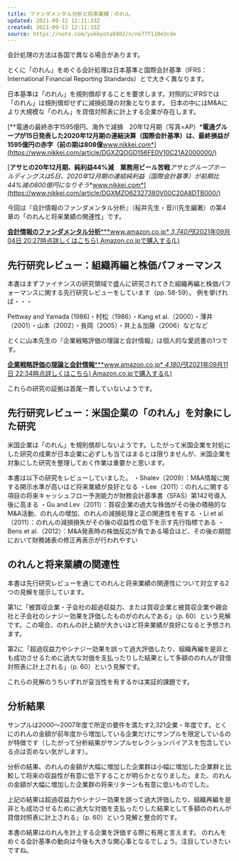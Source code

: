 ```yaml
---
title: ファンダメンタル分析と将来業績：のれん
updated: 2021-09-12 12:11:33Z
created: 2021-09-12 12:11:33Z
source: https://note.com/yukkyota0402/n/ne77f110e3cde
---
```


会計処理の方法は各国で異なる場合があります。

とくに「のれん」をめぐる会計処理は日本基準と国際会計基準（IFRS：International Financial Reporting Standards）とで大きく異なります。

日本基準は「のれん」を規則償却することを要求します。対照的にIFRSでは「のれん」は規則償却せずに減損処理の対象となります。
日本の中にはM&Aにより大規模な「のれん」を貸借対照表に計上する企業が存在します。

[**電通の最終赤字1595億円、海外で減損　20年12月期（写真=AP）***電通グループが15日発表した2020年12月期の連結決算（国際会計基準）は、最終損益が1595億円の赤字（前の期は808億**www.nikkei.com*](https://www.nikkei.com/article/DGXZQOGD156FE0V10C21A2000000/)

[**アサヒの20年12月期、純利益44%減　業務用ビール苦戦***アサヒグループホールディングスは5日、2020年12月期の連結純利益（国際会計基準）が前期比44%減の800億円になりそう**www.nikkei.com*](https://www.nikkei.com/article/DGXMZO62327380V00C20A8DTB000/)

今回は『会計情報のファンダメンタル分析』（桜井先生・音川先生編著）の第4章の「のれんと将来業績の関連性」です。

[**会計情報のファンダメンタル分析*****www.amazon.co.jp* *3,740円*(2021年09月04日 20:27時点詳しくはこちら)   Amazon.co.jpで購入する](https://www.amazon.co.jp/dp/4502474606?tag=note0e2a-22&linkCode=ogi&th=1&psc=1)[(L)](https://www.amazon.co.jp/dp/4502474606?tag=note0e2a-22&linkCode=ogi&th=1&psc=1)

## 先行研究レビュー：組織再編と株価パフォーマンス

本書はまずファイナンスの研究領域で盛んに研究されてきた組織再編と株価パフォーマンスに関する先行研究レビューをしています（pp. 58-59）。
例を挙げれば・・・

Pettway and Yamada (1986)・村松（1986）・Kang et al.（2000）・薄井（2001）・山本（2002）・長岡（2005）・井上＆加藤（2006）などなど

とくに山本先生の『企業戦略評価の理論と会計情報』は個人的な愛読書の1つです。

[**企業戦略評価の理論と会計情報*****www.amazon.co.jp* *4,180円*(2021年09月11日 22:34時点詳しくはこちら)   Amazon.co.jpで購入する](https://www.amazon.co.jp/dp/4502219207?tag=note0e2a-22&linkCode=ogi&th=1&psc=1)[(L)](https://www.amazon.co.jp/dp/4502219207?tag=note0e2a-22&linkCode=ogi&th=1&psc=1)

これらの研究の証拠は首尾一貫していないようです。

## 先行研究レビュー：米国企業の「のれん」を対象にした研究

米国企業は「のれん」を規則償却しないようです。したがって米国企業を対処にした研究の成果が日本企業に必ずしも当てはまるとは限りませんが、米国企業を対象にした研究を整理しておく作業は重要かと思います。

本書は以下の研究をレビューしていました。
・Shalev（2009）：M&A情報に関する開示水準が高いほど将来業績が良好となる
・Lee（2011）：のれんに関する項目の将来キャッシュフロー予測能力が財務会計基準書（SFAS）第142号導入後に高まる
・Gu and Lev（2011）：買収企業の過大な株価がその後の積極的なM&A活動、のれんの増加、のれんの減損処理と正の関連性を有する
・Li et al.（2011）：のれんの減損損失がその後の収益性の低下を示す先行指標である
・Bens et al.（2012）：M&A発表時の株価反応が負である場合ほど、その後の期間において財務諸表の修正再表示が行われやすい

## のれんと将来業績の関連性

本書は先行研究レビューを通じてのれんと将来業績の関連性について対立する2つの見解を提示しています。

第1に「被買収企業・子会社の超過収益力、または買収企業と被買収企業や親会社と子会社のシナジー効果を評価したものがのれんである」（p. 60）という見解です。この場合、のれんの計上額が大きいほど将来業績が良好になると予想されます。

第2に「超過収益力やシナジー効果を誤って過大評価したり、組織再編を是非とも成功させるために過大な対価を支払ったりした結果として多額ののれんが貸借対照表に計上される」（p. 60）という見解です。

これらの見解のうちいずれが妥当性を有するかは実証的課題です。

## 分析結果

サンプルは2000～2007年度で所定の要件を満たす2,321企業・年度です。とくにのれんの金額が前年度から増加している企業だけにサンプルを限定しているのが特徴です（したがって分析結果がサンプルセレクションバイアスを包含している点は否めない気がします）。

分析の結果、のれんの金額が大幅に増加した企業群は小幅に増加した企業群と比較して将来の収益性が有意に低下することが明らかとなりました。また、のれんの金額が大幅に増加した企業群の将来リターンも有意に低いものでした。

上記の結果は超過収益力やシナジー効果を誤って過大評価したり、組織再編を是非とも成功させるために過大な対価を支払ったりした結果として多額ののれんが貸借対照表に計上される」（p. 60）という見解と整合的です。

本書の結果はのれんを計上する企業を評価する際に有用と言えます。
のれんをめぐる会計基準の動向は今後も大きな関心事となるでしょう。注目していきたいですね。